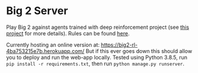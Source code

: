 # Big 2 Server

Play Big 2 against agents trained with deep reinforcement project (see <a href="https://github.com/henrycharlesworth/big2_PPOalgorithm">this project</a> for more details). Rules can be found <a href="https://github.com/henrycharlesworth/big2_PPOalgorithm/blob/master/rules.md">here</a>.

Currently hosting an online version at: https://big2-rl-4ba753215e7b.herokuapp.com/
But if this ever goes down this should allow you to deploy and run the web-app locally. Tested using Python 3.8.5, run `pip install -r requirements.txt`, then run `python manage.py runserver`.
